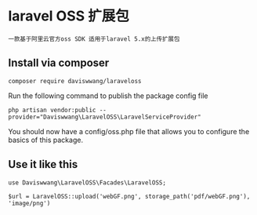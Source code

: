 laravel OSS 扩展包
===============================
```
一款基于阿里云官方oss SDK 适用于laravel 5.x的上传扩展包
```
## Install via composer
```
composer require daviswwang/laraveloss
```
Run the following command to publish the package config file
```
php artisan vendor:public --provider="Daviswwang\LaravelOSS\LaravelServiceProvider"
```
You should now have a config/oss.php file that allows you to configure the basics of this package.

## Use it like this
```
use Daviswwang\LaravelOSS\Facades\LaravelOSS;

$url = LaravelOSS::upload('webGF.png', storage_path('pdf/webGF.png'), 'image/png')
```



